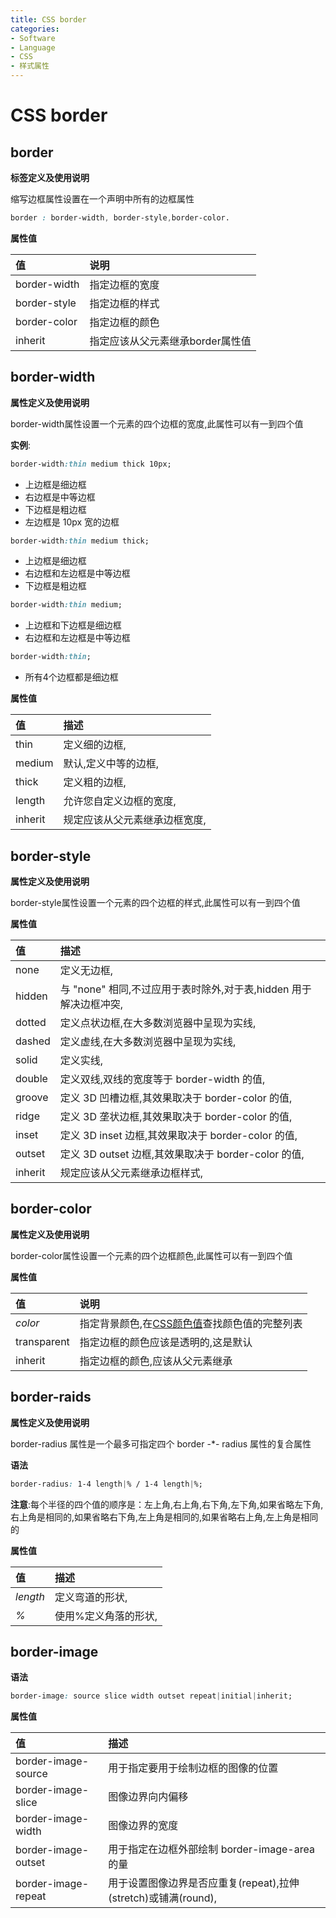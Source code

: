 ```yaml
---
title: CSS border
categories:
- Software
- Language
- CSS
- 样式属性
---
```

# CSS border

## border

**标签定义及使用说明**

缩写边框属性设置在一个声明中所有的边框属性

```css
border : border-width, border-style,border-color.
```

**属性值**

| 值           | 说明                             |
| :----------- | :------------------------------- |
| border-width | 指定边框的宽度                   |
| border-style | 指定边框的样式                   |
| border-color | 指定边框的颜色                   |
| inherit      | 指定应该从父元素继承border属性值 |

## border-width

**属性定义及使用说明**

border-width属性设置一个元素的四个边框的宽度,此属性可以有一到四个值

**实例**:

```css
border-width:thin medium thick 10px;
```

- 上边框是细边框
- 右边框是中等边框
- 下边框是粗边框
- 左边框是 10px 宽的边框

```css
border-width:thin medium thick;
```

- 上边框是细边框
- 右边框和左边框是中等边框
- 下边框是粗边框

```css
border-width:thin medium;
```

- 上边框和下边框是细边框
- 右边框和左边框是中等边框

```css
border-width:thin;
```

- 所有4个边框都是细边框

**属性值**

| 值      | 描述                           |
| :------ | :----------------------------- |
| thin    | 定义细的边框,                 |
| medium  | 默认,定义中等的边框,         |
| thick   | 定义粗的边框,                 |
| length  | 允许您自定义边框的宽度,       |
| inherit | 规定应该从父元素继承边框宽度, |

## border-style

**属性定义及使用说明**

border-style属性设置一个元素的四个边框的样式,此属性可以有一到四个值

**属性值**

| 值      | 描述                                                         |
| :------ | :----------------------------------------------------------- |
| none    | 定义无边框,                                                 |
| hidden  | 与 "none" 相同,不过应用于表时除外,对于表,hidden 用于解决边框冲突, |
| dotted  | 定义点状边框,在大多数浏览器中呈现为实线,                   |
| dashed  | 定义虚线,在大多数浏览器中呈现为实线,                       |
| solid   | 定义实线,                                                   |
| double  | 定义双线,双线的宽度等于 border-width 的值,                 |
| groove  | 定义 3D 凹槽边框,其效果取决于 border-color 的值,           |
| ridge   | 定义 3D 垄状边框,其效果取决于 border-color 的值,           |
| inset   | 定义 3D inset 边框,其效果取决于 border-color 的值,         |
| outset  | 定义 3D outset 边框,其效果取决于 border-color 的值,        |
| inherit | 规定应该从父元素继承边框样式,                               |

## border-color

**属性定义及使用说明**

border-color属性设置一个元素的四个边框颜色,此属性可以有一到四个值

**属性值**

| 值          | 说明                                                         |
| :---------- | :----------------------------------------------------------- |
| *color*     | 指定背景颜色,在[CSS颜色值](https://www.runoob.com/cssref/css-colors-legal.html)查找颜色值的完整列表 |
| transparent | 指定边框的颜色应该是透明的,这是默认                         |
| inherit     | 指定边框的颜色,应该从父元素继承                             |

## border-raids

**属性定义及使用说明**

border-radius 属性是一个最多可指定四个 border -*- radius 属性的复合属性

**语法**

```css
border-radius: 1-4 length|% / 1-4 length|%;
```

**注意**:每个半径的四个值的顺序是：左上角,右上角,右下角,左下角,如果省略左下角,右上角是相同的,如果省略右下角,左上角是相同的,如果省略右上角,左上角是相同的

**属性值**

| 值       | 描述                  |
| :------- | :-------------------- |
| *length* | 定义弯道的形状,      |
| *%*      | 使用%定义角落的形状, |

## border-image

**语法**

```css
border-image: source slice width outset repeat|initial|inherit;
```

**属性值**

| 值                  | 描述                                                         |
| :------------------ | :----------------------------------------------------------- |
| border-image-source | 用于指定要用于绘制边框的图像的位置                           |
| border-image-slice  | 图像边界向内偏移                                             |
| border-image-width  | 图像边界的宽度                                               |
| border-image-outset | 用于指定在边框外部绘制 border-image-area 的量                |
| border-image-repeat | 用于设置图像边界是否应重复(repeat),拉伸(stretch)或铺满(round), |